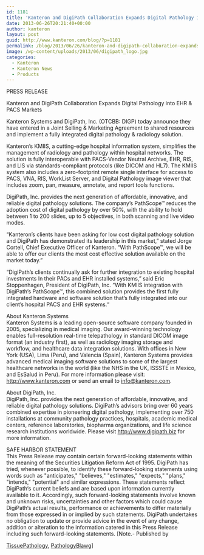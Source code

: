 ```yaml
---
id: 1181
title: 'Kanteron and DigiPath Collaboration Expands Digital Pathology into EHR &amp; PACS Markets'
date: 2013-06-26T20:21:40+00:00
author: kanteron
layout: post
guid: http://www.kanteron.com/blog/?p=1181
permalink: /blog/2013/06/26/kanteron-and-digipath-collaboration-expands-digital-pathology-into-ehr-pacs-markets/
image: /wp-content/uploads/2013/06/digipath_logo.jpg
categories:
  - Kanteron
  - Kanteron News
  - Products
---
```

PRESS RELEASE

Kanteron and DigiPath Collaboration Expands Digital Pathology into EHR & PACS Markets

Kanteron Systems and DigiPath, Inc. (OTCBB: DIGP) today announce they have entered in a Joint Selling & Marketing Agreement to shared resources and implement a fully integrated digital pathology & radiology solution.

Kanteron’s KMIIS, a cutting-edge hospital information system, simplifies the management of radiology and pathology within hospital networks. The solution is fully interoperable with PACS-Vendor Neutral Archive, EHR, RIS, and LIS via standards-compliant protocols (like DICOM and HL7). The KMIIS system also includes a zero-footprint remote single interface for access to PACS, VNA, RIS, WorkList Server, and Digital Pathology image viewer that includes zoom, pan, measure, annotate, and report tools functions.

DigiPath, Inc. provides the next generation of affordable, innovative, and reliable digital pathology solutions. The company’s PathScope™ reduces the adoption cost of digital pathology by over 50%, with the ability to hold between 1 to 200 slides, up to 5 objectives, in both scanning and live video modes.

“Kanteron’s clients have been asking for low cost digital pathology solution and DigiPath has demonstrated its leadership in this market,” stated Jorge Cortell, Chief Executive Officer of Kanteron. “With PathScope™, we will be able to offer our clients the most cost effective solution available on the market today.”

“DigiPath’s clients continually ask for further integration to existing hospital investments In their PACs and EHR installed systems,” said Eric Stoppenhagen, President of DigiPath, Inc. “With KMIIS integration with DigiPath’s PathScope™, this combined solution provides the first fully integrated hardware and software solution that’s fully integrated into our client’s hospital PACS and EHR systems.“

About Kanteron Systems   
Kanteron Systems is a leading open-source software company founded in 2005, specializing in medical imaging. Our award-winning technology enables full-resolution real-time telepathology in standard DICOM image format (an industry first), as well as radiology imaging storage and workflow, and healthcare data integration solutions. With offices in New York (USA), Lima (Peru), and Valencia (Spain), Kanteron Systems provides advanced medical imaging software solutions to some of the largest healthcare networks in the world (like the NHS in the UK, ISSSTE in Mexico, and EsSalud in Peru). For more information please visit: <a title="http://www.kanteron.com" href="http://www.kanteron.com" target="_blank">http://www.kanteron.com</a> or send an email to info@kanteron.com.

About DigiPath, Inc.   
DigiPath, Inc. provides the next generation of affordable, innovative, and reliable digital pathology solutions. DigiPath’s advisors bring over 60 years combined expertise in pioneering digital pathology, implementing over 750 installations at community pathology practices, hospitals, academic medical centers, reference laboratories, biopharma organizations, and life science research institutions worldwide. Please visit <a title="http://www.digipath.biz" href="http://www.digipath.biz" target="_blank">http://www.digipath.biz</a> for more information.

SAFE HARBOR STATEMENT   
This Press Release may contain certain forward-looking statements within the meaning of the Securities Litigation Reform Act of 1995. DigiPath has tried, whenever possible, to identify these forward-looking statements using words such as "anticipates," "believes," "estimates," "expects," "plans," "intends," "potential" and similar expressions. These statements reflect DigiPath‘s current beliefs and are based upon information currently available to it. Accordingly, such forward-looking statements involve known and unknown risks, uncertainties and other factors which could cause DigiPath‘s actual results, performance or achievements to differ materially from those expressed in or implied by such statements. DigiPath undertakes no obligation to update or provide advice in the event of any change, addition or alteration to the information catered in this Press Release including such forward-looking statements. [Note.- Published by 

<a title="http://tissuepathology.com/2013/06/26/kanteron-and-digipath-collaboration-expands-digital-pathology-into-ehr-pacs-markets/#axzz2XQ5I4cKI" href="http://tissuepathology.com/2013/06/26/kanteron-and-digipath-collaboration-expands-digital-pathology-into-ehr-pacs-markets/#axzz2XQ5I4cKI" target="_blank">TissuePathology</a>, <a title="pathologyblawg.com/press-releases/kanteron-digipath-collaboration-expands-digital-pathology-ehr-pacs-markets/" href="pathologyblawg.com/press-releases/kanteron-digipath-collaboration-expands-digital-pathology-ehr-pacs-markets/" target="_blank">PathologyBlawg</a>]